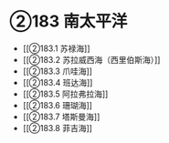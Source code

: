 # ②183 南太平洋

- [[②183.1 苏禄海]]
- [[②183.2 苏拉威西海（西里伯斯海）]]
- [[②183.3 爪哇海]]
- [[②183.4 班达海]]
- [[②183.5 阿拉弗拉海]]
- [[②183.6 珊瑚海]]
- [[②183.7 塔斯曼海]]
- [[②183.8 菲吉海]]
